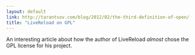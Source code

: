 ```yaml
---
layout: default
link: http://tarantsov.com/blog/2012/02/the-third-definition-of-open/
title: "LiveReload on GPL"
---
```


An interesting article about how the author of LiveReload *almost* chose the
GPL license for his project.
